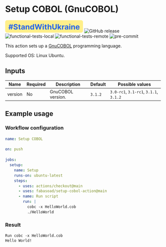 # Setup COBOL (GnuCOBOL)

[![Stand With Ukraine](https://raw.githubusercontent.com/vshymanskyy/StandWithUkraine/main/badges/StandWithUkraine.svg)](https://stand-with-ukraine.pp.ua)
![GitHub release](https://img.shields.io/github/v/release/fabasoad/setup-cobol-action?include_prereleases)
![functional-tests-local](https://github.com/fabasoad/setup-cobol-action/actions/workflows/functional-tests-local.yml/badge.svg)
![functional-tests-remote](https://github.com/fabasoad/setup-cobol-action/actions/workflows/functional-tests-remote.yml/badge.svg)
![pre-commit](https://github.com/fabasoad/setup-cobol-action/actions/workflows/pre-commit.yml/badge.svg)

This action sets up a [GnuCOBOL](https://en.wikipedia.org/wiki/COBOL) programming
language.

Supported OS: Linux Ubuntu.

## Inputs

<!-- prettier-ignore-start -->
| Name    | Required | Description       | Default | Possible values                        |
|---------|----------|-------------------|---------|----------------------------------------|
| version | No       | GnuCOBOL version. | `3.1.2` | `3.0-rc1`, `3.1-rc1`, `3.1.1`, `3.1.2` |
<!-- prettier-ignore-end -->

## Example usage

### Workflow configuration

```yaml
name: Setup COBOL

on: push

jobs:
  setup:
    name: Setup
    runs-on: ubuntu-latest
    steps:
      - uses: actions/checkout@main
      - uses: fabasoad/setup-cobol-action@main
      - name: Run script
        run: |
          cobc -x HelloWorld.cob
          ./HelloWorld
```

### Result

```text
Run cobc -x HelloWorld.cob
Hello World!
```
